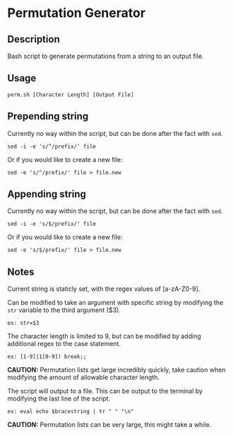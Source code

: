 # Permutation Generator

## Description

Bash script to generate permutations from a string to an output file.

## Usage

```
perm.sh [Character Length] [Output File]
```

## Prepending string

Currently no way within the script, but can be done after the fact with `sed`.

```
sed -i -e 's/^/prefix/' file
```

Or if you would like to create a new file:

```
sed -e 's/^/prefix/' file > file.new
```

## Appending string

Currently no way within the script, but can be done after the fact with `sed`.

```
sed -i -e 's/$/prefix/' file
```

Or if you would like to create a new file:

```
sed -e 's/$/prefix/' file > file.new
```


## Notes

Current string is staticly set, with the regex values of [a-zA-Z0-9].

Can be modified to take an argument with specific string by
modifying the `str` variable to the third argument ($3).

`ex: str=$3`

The character length is limited to 9, but can be modified
by adding additional regex to the case statement.

`ex: [1-9]|1[0-9]) break;;`

**CAUTION:** Permutation lists get large incredibly quickly, take caution
when modifying the amount of allowable character length.

The script will output to a file. This can be output to the terminal
by modifying the last line of the script.

`ex: eval echo $bracestring | tr " " "\n"`

**CAUTION:** Permutation lists can be very large, this might take a while.
